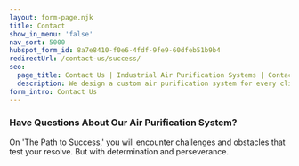 ```yaml
---
layout: form-page.njk
title: Contact
show_in_menu: 'false'
nav_sort: 5000
hubspot_form_id: 8a7e8410-f0e6-4fdf-9fe9-60dfeb51b9b4
redirectUrl: /contact-us/success/
seo:
  page_title: Contact Us | Industrial Air Purification Systems | Contact Us
  description: We design a custom air purification system for every client. Contact us to learn more about our clean air solutions for your facility’s needs!
form_intro: Contact Us
---
```


### Have Questions About Our Air Purification System?
On 'The Path to Success,' you will encounter challenges and obstacles that test your resolve. But with determination and perseverance.

